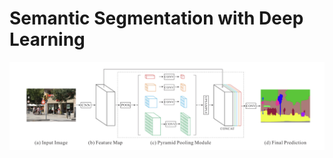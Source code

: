 # Semantic Segmentation with Deep Learning

![PSPNet Working](PSPNet.png?raw=true "PSPNet Working")

